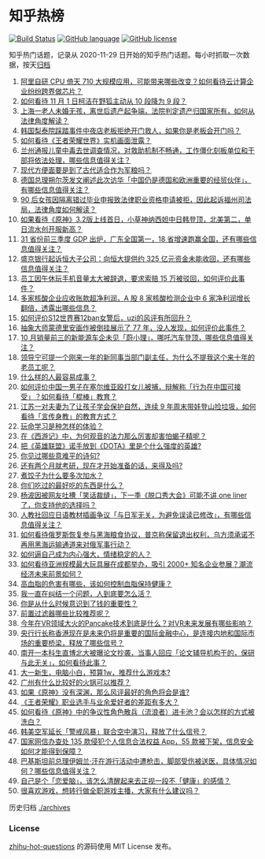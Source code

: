 # 知乎热榜
[![Build Status](https://github.com/ToWeLong/zhihu-hot-questions/workflows/CI/badge.svg)](https://github.com/ToWeLong/zhihu-hot-questions/actions)
[![GitHub language](https://img.shields.io/badge/language-golang-orange.svg)](https://golang.org/)
[![GitHub license](https://img.shields.io/github/license/ToWeLong/zhihu-hot-questions)](https://github.com/ToWeLong/zhihu-hot-questions/blob/main/LICENSE)

知乎热门话题，记录从 2020-11-29 日开始的知乎热门话题。每小时抓取一次数据，按天[归档](./archives)

<!-- BEGIN -->

1. [阿里自研 CPU 倚天 710 大规模应用，可能带来哪些改变？如何看待云计算企业纷纷跨界做芯片？](https://www.zhihu.com/question/564261777)
1. [如何看待 11 月 1 日柯洁在野狐主动从 10 段降为 9 段？](https://www.zhihu.com/question/564069865)
1. [上海一老人未婚无孩，离世后遗产起争端，法院判定遗产归国家所有，如何从法律角度解读？](https://www.zhihu.com/question/564247602)
1. [韩国梨泰院踩踏事件中夜店老板拒绝开门救人，如果你是老板会开门吗？](https://www.zhihu.com/question/563623866)
1. [如何看待《王者荣耀世界》实机画面泄露？](https://www.zhihu.com/question/563986142)
1. [兰州通报儿童中毒去世调查情况，对救助机制不畅通，工作僵化刻板单位和干部将依法处理，哪些信息值得关注？](https://www.zhihu.com/question/564408697)
1. [现代方便面要是到了古代适合作为军粮吗？](https://www.zhihu.com/question/507516738)
1. [德国总理朔尔茨发文阐述此次访华「中国仍是德国和欧洲重要的经贸伙伴」，有哪些信息值得关注？](https://www.zhihu.com/question/564396096)
1. [90 后女孩因隔离错过毕业申报致法律职业资格申请被拒，因此起诉福州司法局，法律角度如何解读？](https://www.zhihu.com/question/564320615)
1. [如果看待《原神》3.2版上线首日，小草神纳西妲中日韩登顶，北美第二，单日流水创开服新高？](https://www.zhihu.com/question/564428657)
1. [31 省份前三季度 GDP 出炉，广东全国第一，18 省增速跑赢全国，还有哪些信息值得关注？](https://www.zhihu.com/question/564392686)
1. [盛京银行起诉恒大子公司：向恒大提供约 325 亿元资金未能收回，还有哪些信息值得关注？](https://www.zhihu.com/question/564134959)
1. [员工因午休玩手机音量太大被辞退，要求索赔 15 万被驳回，如何评价此事件？](https://www.zhihu.com/question/564380906)
1. [多家核酸企业应收账款超净利润，A 股 8 家核酸检测企业中 6 家净利润增长翻倍，透露出哪些信息？](https://www.zhihu.com/question/564415645)
1. [如何评价S12世界赛12ban女警后，uzi的风评有所回升？](https://www.zhihu.com/question/563888003)
1. [抽象大师蒙德里安画作被倒挂展示了 77 年，没人发现，如何评价此事件？](https://www.zhihu.com/question/564437658)
1. [10 月销量前三的新能源车企未见「蔚小理」，哪吒汽车登顶，哪些信息值得关注？](https://www.zhihu.com/question/564257031)
1. [领导宁可提一个刚来一年的新同事当部门副主任，为什么不提我这个来十年的老员工呢？](https://www.zhihu.com/question/458785731)
1. [什么样的人最容易成事？](https://www.zhihu.com/question/64920076)
1. [如何评价中国一男子在塞尔维亚殴打女儿被捕，辩解称「行为在中国可接受」？如何看待「棍棒」教育？](https://www.zhihu.com/question/564160268)
1. [江苏一对夫妻为了让孩子学会保护自然，连续 9 年周末带娃登山捡垃圾，如何看待「言传身教」的教育方式？](https://www.zhihu.com/question/564130000)
1. [玩命学习是种怎样的体验？](https://www.zhihu.com/question/35378591)
1. [在《西游记》中，为何观音的法力那么厉害却害怕蝎子精呢？](https://www.zhihu.com/question/526344203)
1. [把《英雄联盟》诺手放到《DOTA》里是个什么强度的英雄?](https://www.zhihu.com/question/564393946)
1. [你见过哪些意难平的诗句?](https://www.zhihu.com/question/555872859)
1. [还有两个月就考研，现在才开始准备的话，来得及吗?](https://www.zhihu.com/question/36128143)
1. [煮饺子为什么要多次加水？](https://www.zhihu.com/question/27911488)
1. [你们吃过的最好吃的东西是什么？](https://www.zhihu.com/question/31750592)
1. [杨波因被网友吐槽「笑话裁缝」，下一季《脱口秀大会》可能不讲 one liner了，你支持他的选择吗？](https://www.zhihu.com/question/564250630)
1. [人教社回应日语教材插画争议「与日军无关，为避免误读已修改」，有哪些信息值得关注？](https://www.zhihu.com/question/564452436)
1. [如何看待俄罗斯恢复参与黑海粮食协议，普京称保留退出权利，乌方须承诺不再用黑海运输通道来对俄军事行动？](https://www.zhihu.com/question/564325483)
1. [如何逼自己成为内心强大，情绪稳定的人？](https://www.zhihu.com/question/552057915)
1. [如何看待亚洲规模最大玩具展在成都举办，吸引 2000+ 知名企业参展？潮流经济未来前景如何？](https://www.zhihu.com/question/564369496)
1. [高血脂的危害有哪些，该如何控制血脂保持健康？](https://www.zhihu.com/question/564263956)
1. [我一直在纠结一个问题，人到底要怎么活？](https://www.zhihu.com/question/560525438)
1. [你是从什么时候意识到了钱的重要性？](https://www.zhihu.com/question/562393267)
1. [前置过滤器哪些比较推荐呢？](https://www.zhihu.com/question/271487078)
1. [今年在VR领域大火的Pancake技术到底是什么？对VR未来发展有哪些影响？](https://www.zhihu.com/question/564124311)
1. [央行行长称香港现在是未来仍将是重要的国际金融中心，是连接内地和国际市场的重要桥梁，释放了哪些信号？](https://www.zhihu.com/question/564111939)
1. [南开一本科生直博北大被曝论文抄袭，当事人回应「论文辅导机构干的，保研与此无关」，如何看待此事？](https://www.zhihu.com/question/564314545)
1. [大一新生，电脑小白，预算1w，推荐什么游戏本?](https://www.zhihu.com/question/546681983)
1. [广州有什么比较好的火锅可以推荐？](https://www.zhihu.com/question/20187011)
1. [如果《原神》没有深渊，那么风评最好的角色将会是谁?](https://www.zhihu.com/question/528536415)
1. [《王者荣耀》职业选手与业余爱好者的差距有多大？](https://www.zhihu.com/question/564262261)
1. [如何看待《原神》中的争议性角色散兵（流浪者）进卡池？会以怎样的方式被洗白？](https://www.zhihu.com/question/563687320)
1. [韩美空军延长「警戒风暴」联合空中演习，释放了什么信号？](https://www.zhihu.com/question/564427947)
1. [国家网信办查处 135 款侵犯个人信息合法权益 App，55 款被下架，信息安全如何才能得到保障？](https://www.zhihu.com/question/564411796)
1. [巴基斯坦前总理伊姆兰·汗在游行活动中遭枪击，脚部受伤被送医，具体情况如何？哪些信息值得关注？](https://www.zhihu.com/question/564452680)
1. [自己是个「恋爱脑」，该怎么清醒起来去正视一段不「健康」的感情？](https://www.zhihu.com/question/563744408)
1. [很喜欢游戏，想转行做全职游戏主播，大家有什么建议吗？](https://www.zhihu.com/question/564245418)

<!-- END -->

历史归档 [./archives](./archives)


### License
[zhihu-hot-questions](https://github.com/towelong/zhihu-hot-questions) 的源码使用 MIT License 发布。